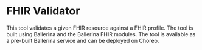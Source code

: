 # FHIR Validator

This tool validates a given FHIR resource against a FHIR profile. The tool is built using Ballerina and the Ballerina FHIR modules. The tool is available as a pre-built Ballerina service and can be deployed on Choreo.
